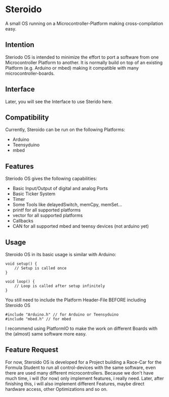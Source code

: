 # Steroido
A small OS running on a Microcontroller-Platform making cross-compilation easy.

## Intention
Steriodo OS is intended to minimize the effort to port a software from one Microcontroller Platform to another. It is normally build on top of an existing Platform (e.g. Arduino or mbed) making it compatible with many microcontroller-boards.

## Interface
Later, you will see the Interface to use Sterido here.

## Compatibility
Currently, Steroido can be run on the following Platforms:
- Arduino
- Teensyduino
- mbed

## Features
Steriodo OS gives the following capabilities:
- Basic Input/Output of digital and analog Ports
- Basic Ticker System
- Timer
- Some Tools like delayedSwitch, memCpy, memSet...
- printf for all supported platforms
- vector for all supported platforms
- Callbacks
- CAN for all supported mbed and teensy devices (not arduino yet)

## Usage
Steroido OS in its basic usage is similar with Arduino:

    void setup() {
        // Setup is called once
    }
  
    void loop() {
        // Loop is called after setup infinitely
    }

You still need to include the Platform Header-File BEFORE including Steroido OS

    #include "Arduino.h" // for Arduino or Teensyduino
    #include "mbed.h" // for mbed

I recommend using PlatformIO to make the work on different Boards with the (almost) same software more easy.

## Feature Request
For now, Steroido OS is developed for a Project building a Race-Car for the Formula Student to run all control-devices with the same software, even there are used many different microcontrollers. Because we don't have much time, i will (for now) only implement features, i really need. Later, after finishing this, i will also implement different Features, maybe direct hardware access, other Optimizations and so on. 
